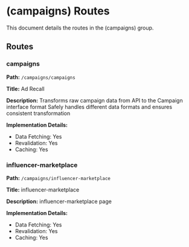 # (campaigns) Routes

This document details the routes in the (campaigns) group.

## Routes

### campaigns

**Path:** `/campaigns/campaigns`

**Title:** Ad Recall

**Description:** Transforms raw campaign data from API to the Campaign interface format
  Safely handles different data formats and ensures consistent transformation

**Implementation Details:**
- Data Fetching: Yes
- Revalidation: Yes
- Caching: Yes

### influencer-marketplace

**Path:** `/campaigns/influencer-marketplace`

**Title:** influencer-marketplace

**Description:** influencer-marketplace page

**Implementation Details:**
- Data Fetching: Yes
- Revalidation: Yes
- Caching: Yes

